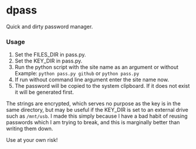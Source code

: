 # dpass

Quick and dirty password manager.

### Usage

1. Set the FILES_DIR in pass.py.
2. Set the KEY_DIR in pass.py.
3. Run the python script with the site name as an argument or without Example: `python pass.py github` or `python pass.py`
4. If run without command line argument enter the site name now.
5. The password will be copied to the system clipboard. If it does not exist it will be generated first.


The strings are encrypted, which serves no purpose as the key is in the same directory, but may be useful if the KEY_DIR is set to an external drive such as `/mnt/usb`.
I made this simply because I have a bad habit of reusing passwords which I am trying to break, and this is marginally better than writing them down.

Use at your own risk!
